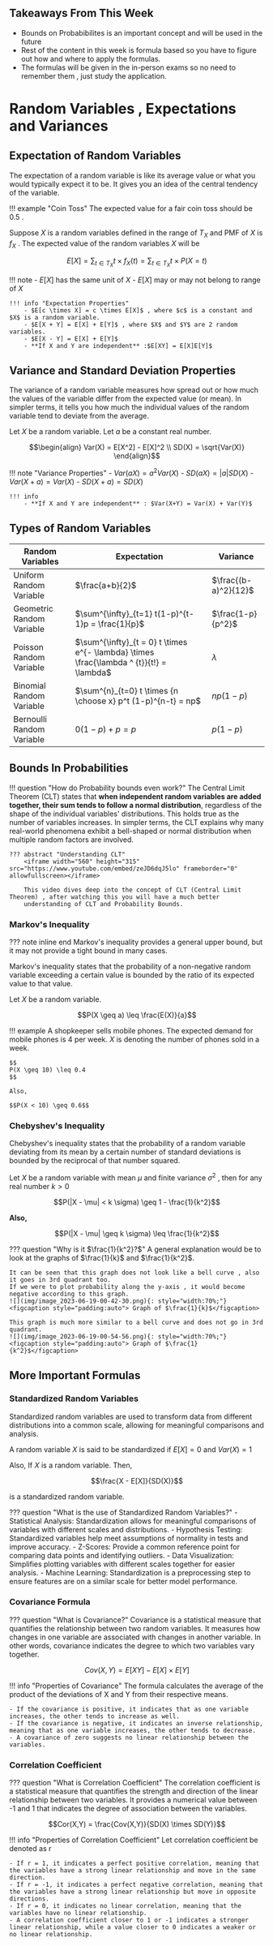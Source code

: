 ## Takeaways From This Week
- Bounds on Probabibilites is an important concept and will be used in the future
- Rest of the content in this week is formula based so you have to figure out how and where to apply the formulas.
- The formulas will be given in the in-person exams so no need to remember them , just study the application.

# Random Variables , Expectations and Variances
## Expectation of Random Variables
The expectation of a random variable is like its average value or what you would typically expect it to be. It gives you an idea of the central tendency of the variable.

!!! example "Coin Toss"
    The expected value for a fair coin toss should be 0.5 . 

Suppose $X$ is a random variables defined in the range of $T_X$ and PMF of $X$ is $f_X$ . The expected value of the random variables $X$ will be

$$E[X] = \sum_{t \in T_X} t \times f_X(t) = \sum_{t \in T_X} t \times P(X =t)$$


!!! note
    - $E[X]$ has the same unit of $X$
    - $E[X]$ may or may not belong to range of $X$

    !!! info "Expectation Properties"
        - $E[c \times X] = c \times E[X]$ , where $c$ is a constant and $X$ is a random variable.
        - $E[X + Y] = E[X] + E[Y]$ , where $X$ and $Y$ are 2 random variables.
        - $E[X - Y] = E[X] + E[Y]$ 
        - **If X and Y are independent** :$E[XY] = E[X]E[Y]$


## Variance and Standard Deviation Properties 
The variance of a random variable measures how spread out or how much the values of the variable differ from the expected value (or mean). In simpler terms, it tells you how much the individual values of the random variable tend to deviate from the average.

Let $X$ be a random variable. Let $a$ be a constant real number.

$$\begin{align} Var(X) = E[X^2] - E[X]^2 \\ 
SD(X) = \sqrt{Var(X)} \end{align}$$

!!! note "Variance Properties"
    - $Var(aX) = a^2Var(X)$
    - $SD(aX) = |a|SD(X)$
    - $Var(X + a) = Var(X)$
    - $SD(X + a) = SD(X)$

    !!! info
        - **If X and Y are independent** : $Var(X+Y) = Var(X) + Var(Y)$

## Types of Random Variables 

| Random Variables          | Expectation                                                                              | Variance             |
|---------------------------|------------------------------------------------------------------------------------------|----------------------|
| Uniform Random Variable   | $\frac{a+b}{2}$                                                                          | $\frac{(b-a)^2}{12}$ |
| Geometric Random Variable | $\sum^{\infty}_{t=1} t(1-p)^{t-1}p = \frac{1}{p}$                                        | $\frac{1-p}{p^2}$    |
| Poisson Random Variable   | $\sum^{\infty}_{t = 0} t \times e^{- \lambda} \times \frac{\lambda ^ {t}}{t!} = \lambda$ | $\lambda$            |
| Binomial Random Variable  | $\sum^{n}_{t=0} t \times {n \choose x} p^t (1-p)^{n-t} = np$                             | $np(1-p)$            |
| Bernoulli Random Variable | $0(1-p) + p = p$                                                                         | $p(1-p)$             |

## Bounds In Probabilities 
!!! question "How do Probability bounds even work?"
    The Central Limit Theorem (CLT) states that **when independent random variables are added together, their sum tends to follow a normal distribution**, regardless of the shape of the individual variables' distributions. This holds true as the number of variables increases. In simpler terms, the CLT explains why many real-world phenomena exhibit a bell-shaped or normal distribution when multiple random factors are involved.

    ??? abstract "Understanding CLT"
        <iframe width="560" height="315" src="https://www.youtube.com/embed/zeJD6dqJ5lo" frameborder="0" allowfullscreen></iframe>
        
        This video dives deep into the concept of CLT (Central Limit Theorem) , after watching this you will have a much better
        understanding of CLT and Probability Bounds.

### Markov's Inequality 
??? note inline end 
    Markov's inequality provides a general upper bound, but it may not provide a tight bound in many cases.

Markov's inequality states that the probability of a non-negative random variable exceeding a certain value is bounded by the ratio of its expected value to that value.

Let $X$ be a random variable.

$$P(X \geq a) \leq \frac{E(X)}{a}$$

!!! example
    A shopkeeper sells mobile phones. The expected demand for mobile phones is 4 per week. $X$ is denoting the number of phones sold in a week.

    $$
    P(X \geq 10) \leq 0.4
    $$

    Also, 

    $$P(X < 10) \geq 0.6$$

### Chebyshev's Inequality 
Chebyshev's inequality states that the probability of a random variable deviating from its mean by a certain number of standard deviations is bounded by the reciprocal of that number squared.

Let $X$ be a random variable with mean $\mu$ and finite variance $\sigma^2$ , then for any real number $k>0$

$$P(|X - \mu| < k \sigma) \geq 1 - \frac{1}{k^2}$$

**Also,**

$$P(|X - \mu| \geq k \sigma) \leq \frac{1}{k^2}$$


??? question "Why is it $\frac{1}{k^2}?$"
    A general explanation would be to look at the graphs of $\frac{1}{k}$ and $\frac{1}{k^2}$.

    It can be seen that this graph does not look like a bell curve , also it goes in 3rd quadrant too.
    If we were to plot probability along the y-axis , it would become negative according to this graph.
    ![](img/image_2023-06-19-00-42-30.png){: style="width:70%;"}
    <figcaption style="padding:auto"> Graph of $\frac{1}{k}$</figcaption>

    This graph is much more similar to a bell curve and does not go in 3rd quadrant.
    ![](img/image_2023-06-19-00-54-56.png){: style="width:70%;"}
    <figcaption style="padding:auto"> Graph of $\frac{1}{k^2}$</figcaption>
## More Important Formulas 
### Standardized Random Variables 
Standardized random variables are used to transform data from different distributions into a common scale, allowing for meaningful comparisons and analysis.

A random variable $X$ is said to be standardized if $E[X] = 0 \text{ and } Var(X) = 1$

Also,
If $X$ is a random variable.  Then,

$$\frac{X - E[X]}{SD(X)}$$

is a standardized random variable.

??? question "What is the use of Standardized Random Variables?"
    - Statistical Analysis: Standardization allows for meaningful comparisons of variables with different scales and distributions.
    - Hypothesis Testing: Standardized variables help meet assumptions of normality in tests and improve accuracy.
    - Z-Scores: Provide a common reference point for comparing data points and identifying outliers.
    - Data Visualization: Simplifies plotting variables with different scales together for easier analysis.
    - Machine Learning: Standardization is a preprocessing step to ensure features are on a similar scale for better model performance.

### Covariance Formula
??? question "What is Covariance?"
    Covariance is a statistical measure that quantifies the relationship between two random variables. It measures how changes in one variable are associated with changes in another variable. In other words, covariance indicates the degree to which two variables vary together.

$$Cov(X,Y) = E[XY] - E[X] \times E[Y]$$

!!! info "Properties of Covariance"
    The formula calculates the average of the product of the deviations of X and Y from their respective means. 

    - If the covariance is positive, it indicates that as one variable increases, the other tends to increase as well. 
    - If the covariance is negative, it indicates an inverse relationship, meaning that as one variable increases, the other tends to decrease. 
    - A covariance of zero suggests no linear relationship between the variables.

### Correlation Coefficient 
??? question "What is Correlation Coefficient"
    The correlation coefficient is a statistical measure that quantifies the strength and direction of the linear relationship between two variables. It provides a numerical value between -1 and 1 that indicates the degree of association between the variables.

$$Cor(X,Y) = \frac{Cov(X,Y)}{SD(X) \times SD(Y)}$$

!!! info "Properties of Correlation Coefficient"
    Let correlation coefficient be denoted as r

    - If r = 1, it indicates a perfect positive correlation, meaning that the variables have a strong linear relationship and move in the same direction.
    - If r = -1, it indicates a perfect negative correlation, meaning that the variables have a strong linear relationship but move in opposite directions.
    - If r = 0, it indicates no linear correlation, meaning that the variables have no linear relationship.
    - A correlation coefficient closer to 1 or -1 indicates a stronger linear relationship, while a value closer to 0 indicates a weaker or no linear relationship.
